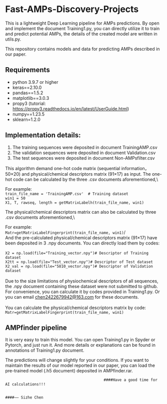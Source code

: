 # Fast-AMPs-Discovery-Projects

This is a lightweight Deep Learning pipeline for AMPs predictions.
By open and implement the document Training1.py, you can directly utilize it to train and predict potential AMPs, the details of the created model are written in utils.py.

This repository contains models and data for predicting AMPs described in our paper.

## Requirements
- python 3.9.7 or higher
- keras==2.10.0
- pandas==1.5.2
- matplotlib==3.0.3
- propy3 (tutorial: https://propy3.readthedocs.io/en/latest/UserGuide.html)
- numpy==1.23.5
- sklearn=1.2.0
## Implementation details:

1. The training sequences were deposited in document TrainingAMP.csv
2. The validation sequences were deposited in document Validation.csv
3. The test sequences were deposited in document Non-AMPsfilter.csv

This algorithm demand one-hot code matrix (sequential information，50×20) and physical/chemical descriptors matrix (91×17) as input.
The one-hot code can be calculated by the three .csv documents aforementioned,\

For example:\
  ```train_file_name = 'TrainingAMP.csv'  # Training dataset```\
  ```win1 = 50```\
  ```X1, T, rawseq, length = getMatrixLabelh(train_file_name, win1)```

The physical/chemical descriptors matrix can also be calculated by three .csv documents aforementioned,\

For example:\
```Matr=getMatrixLabelFingerprint(train_file_name, win1)```/
\
And the pre-calculated physical/chemical descriptors matrix (91×17) have been deposited in 3 .npy documents. You can directly load them by codes:\
\
```X2 = np.load(file="Training_vector.npy")# Descriptor of Training dataset```\
```X2tt = np.load(file="Test_vector.npy")# Descriptor of Test dataset```\
```X2_val = np.load(file="5810_vector.npy")# Descriptor of Validation dataset```\
\
Due to the size limitations of physiochemical descriptors of all sequences, the .npy document containing these dataset were not submitted to github. For convenience, you can calculate it by codes provided in Training1.py. Or you can email chen2422679942@163.com for these documents. \
\
You can calculate the physical/chemical descriptors matrix by code:\
  ```Matr=getMatrixLabelFingerprint(train_file_name, win1)```

## AMPfinder pipeline
It is very easy to train this model. You can open Training1.py in Spyder or Pytorch, and just run it. And more details or explanations can be found in annotations of Training1.py document. 

The predictions will change slightly for your conditions. If you want to maintain the results of our model reported in our paper, you can load the pre-trained model (.h5 document) deposited in AMPfinder.rar.

                                                ####Have a good time for AI calculations!!!

                                                                                           ####—— Sizhe Chen
